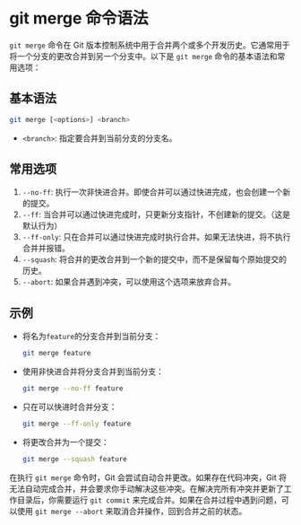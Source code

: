 # git merge 命令语法

`git merge` 命令在 Git 版本控制系统中用于合并两个或多个开发历史。它通常用于将一个分支的更改合并到另一个分支中。以下是 `git merge` 命令的基本语法和常用选项：

## 基本语法

```bash
git merge [<options>] <branch>
```

- `<branch>`: 指定要合并到当前分支的分支名。

## 常用选项

1. `--no-ff`: 执行一次非快进合并。即使合并可以通过快进完成，也会创建一个新的提交。
2. `--ff`: 当合并可以通过快进完成时，只更新分支指针，不创建新的提交。（这是默认行为）
3. `--ff-only`: 只在合并可以通过快进完成时执行合并。如果无法快进，将不执行合并并报错。
4. `--squash`: 将合并的更改合并到一个新的提交中，而不是保留每个原始提交的历史。
5. `--abort`: 如果合并遇到冲突，可以使用这个选项来放弃合并。

## 示例

- 将名为`feature`的分支合并到当前分支：

  ```bash
  git merge feature
  ```

- 使用非快进合并将分支合并到当前分支：

  ```bash
  git merge --no-ff feature
  ```

- 只在可以快进时合并分支：

  ```bash
  git merge --ff-only feature
  ```

- 将更改合并为一个提交：

  ```bash
  git merge --squash feature
  ```

在执行 `git merge` 命令时，Git 会尝试自动合并更改。如果存在代码冲突，Git 将无法自动完成合并，并会要求你手动解决这些冲突。在解决完所有冲突并更新了工作目录后，你需要运行 `git commit` 来完成合并。如果在合并过程中遇到问题，可以使用 `git merge --abort` 来取消合并操作，回到合并之前的状态。
